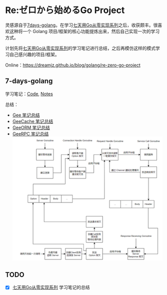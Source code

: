 # Re:ゼロから始めるGo Project
灵感源自于[7days-golang](https://github.com/geektutu/7days-golang)。在学习[七天用Go从零实现系列](https://geektutu.com/post/gee.html)之后，收获颇丰。很喜欢这种将一个 Golang 项目/框架的核心功能提炼出来，然后自己实现一次的学习方式。

计划先将[七天用Go从零实现系列](https://geektutu.com/post/gee.html)的学习笔记进行总结，之后再模仿这样的模式学习自己感兴趣的项目/框架。

Online：https://dreamjz.github.io/blog/golang/re-zero-go-project

## 7-days-golang

学习笔记：[Code](https://github.com/dreamjz/golang-notes/tree/main/books/7-days-golang), [Notes](https://github.com/dreamjz/my-notes/tree/main/Golang/books/7-days-golang)

总结：

- [Gee 笔记总结](./7days-golang/Gee/README.md)
- [GeeCache 笔记总结](./7days-golang/GeeCache/README.md)
- [GeeORM 笔记总结](./7days-golang/GeeORM/README.md)
- [GeeRPC 笔记总结](./7days-golang/GeeRPC/README.md)
  ![image-20231015105243243](https://raw.githubusercontent.com/dreamjz/pics/main/pics/2023/202310151052132.png)

## TODO

- [x] [七天用Go从零实现系列](https://geektutu.com/post/gee.html) 学习笔记的总结


